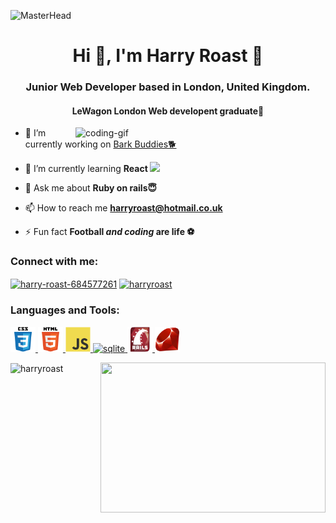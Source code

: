 ![MasterHead](https://user-images.githubusercontent.com/74038190/213910845-af37a709-8995-40d6-be59-724526e3c3d7.gif)
<h1 align="center">Hi 👋, I'm Harry Roast 🐥</h1>
<h3 align="center">Junior Web Developer based in London, United Kingdom.</h3>
<h4 align="center">LeWagon London Web developent graduate🎉</h4>
<img align="right" alt="coding-gif" width="400" src="https://cdn.dribbble.com/users/330915/screenshots/3587000/media/cf9c914d04e017ab821bab2ee0bb87cb.gif">

- 🔭 I’m currently working on [Bark Buddies🐕](https://github.com/vincent-chpd/bark-buddies)

- 🌱 I’m currently learning **React <img width="18" src="https://user-images.githubusercontent.com/74038190/212257467-871d32b7-e401-42e8-a166-fcfd7baa4c6b.gif">**

- 💬 Ask me about **Ruby on rails😇**

- 📫 How to reach me **harryroast@hotmail.co.uk**

- ⚡ Fun fact **Football *and coding* are life ⚽**

<h3 align="left">Connect with me:</h3>
<p align="left">
<a href="https://linkedin.com/in/harry-roast-684577261" target="blank"><img align="center" src="https://raw.githubusercontent.com/rahuldkjain/github-profile-readme-generator/master/src/images/icons/Social/linked-in-alt.svg" alt="harry-roast-684577261" height="30" width="40" /></a>
<a href="https://instagram.com/harryroast" target="blank"><img align="center" src="https://raw.githubusercontent.com/rahuldkjain/github-profile-readme-generator/master/src/images/icons/Social/instagram.svg" alt="harryroast" height="30" width="40" /></a>
</p>

<h3 align="left">Languages and Tools:</h3>
<p align="left"> <a href="https://www.w3schools.com/css/" target="_blank" rel="noreferrer"> <img src="https://raw.githubusercontent.com/devicons/devicon/master/icons/css3/css3-original-wordmark.svg" alt="css3" width="40" height="40"/> </a> <a href="https://www.w3.org/html/" target="_blank" rel="noreferrer"> <img src="https://raw.githubusercontent.com/devicons/devicon/master/icons/html5/html5-original-wordmark.svg" alt="html5" width="40" height="40"/> </a> <a href="https://developer.mozilla.org/en-US/docs/Web/JavaScript" target="_blank" rel="noreferrer"> <img src="https://raw.githubusercontent.com/devicons/devicon/master/icons/javascript/javascript-original.svg" alt="javascript" width="40" height="40"/> </a> <a href="https://www.sqlite.org/" target="_blank" rel="noreferrer"> <img src="https://www.vectorlogo.zone/logos/sqlite/sqlite-icon.svg" alt="sqlite" width="40" height="40"/> </a> <a href="https://rubyonrails.org" target="_blank" rel="noreferrer"> <img src="https://raw.githubusercontent.com/devicons/devicon/master/icons/rails/rails-original-wordmark.svg" alt="rails" width="40" height="40"/> </a> <a href="https://www.ruby-lang.org/en/" target="_blank" rel="noreferrer"> <img src="https://raw.githubusercontent.com/devicons/devicon/master/icons/ruby/ruby-original.svg" alt="ruby" width="40" height="40"/> </a> </p>


<img align="right" width="360" height="240" src="https://i.imgur.com/4FDvGVn.png">

<img align="center" height="240" src="https://github-readme-stats.vercel.app/api/top-langs?username=harryroast&show_icons=true&locale=en&layout=compact" alt="harryroast" /></p>
